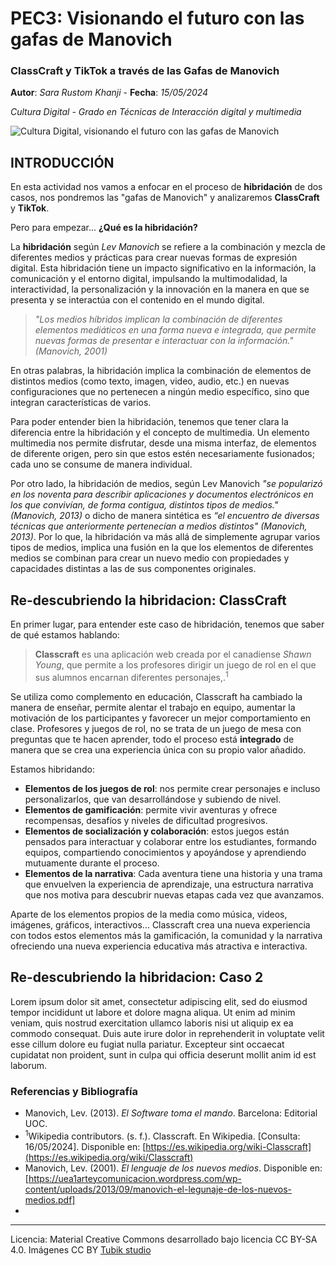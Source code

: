 # PEC3: Visionando el futuro con las gafas de Manovich 

### ClassCraft y TikTok a través de las Gafas de Manovich
  
**Autor**: *Sara Rustom Khanji* - **Fecha**: *15/05/2024* 

*Cultura Digital - Grado en Técnicas de Interacción digital y multimedia*
    
![Cultura Digital, visionando el futuro con las gafas de Manovich](https://miro.medium.com/max/1400/0*9PyyNvrO2PcD3KuU.png) 


## INTRODUCCIÓN
En esta actividad nos vamos a enfocar en el proceso de **hibridación** de dos casos, nos pondremos las "gafas de Manovich" y analizaremos **ClassCraft** y **TikTok**.

Pero para empezar... **¿Qué es la hibridación?**

La **hibridación** según *Lev Manovich* se refiere a la combinación y mezcla de diferentes medios y prácticas para crear nuevas formas de expresión digital. Esta hibridación tiene un impacto significativo en la información, la comunicación y el entorno digital, impulsando la multimodalidad, la interactividad, la personalización y la innovación en la manera en que se presenta y se interactúa con el contenido en el mundo digital. 

> *"Los medios híbridos implican la combinación de diferentes elementos mediáticos en una forma nueva e integrada, que permite nuevas formas de presentar e interactuar con la información." (Manovich, 2001)* 

En otras palabras, la hibridación implica la combinación de elementos de distintos medios (como texto, imagen, video, audio, etc.) en nuevas configuraciones que no pertenecen a ningún medio específico, sino que integran características de varios.

Para poder entender bien la hibridación, tenemos que tener clara la diferencia entre la hibridación y el concepto de multimedia. Un elemento multimedia nos permite disfrutar, desde una misma interfaz, de elementos de diferente origen, pero sin que estos estén necesariamente fusionados; cada uno se consume de manera individual.

Por otro lado, la hibridación de medios, según Lev Manovich *"se popularizó en los noventa para describir aplicaciones y documentos electrónicos en los que convivían, de forma contigua, distintos tipos de medios." (Manovich, 2013)* o dicho de manera sintética es *“el encuentro de diversas técnicas que anteriormente pertenecían a medios distintos" (Manovich, 2013)*. Por lo que, la hibridación va más allá de simplemente agrupar varios tipos de medios, implica una fusión en la que los elementos de diferentes medios se combinan para crear un nuevo medio con propiedades y capacidades distintas a las de sus componentes originales.


## Re-descubriendo la hibridacion: ClassCraft

En primer lugar, para entender este caso de hibridación, tenemos que saber de qué estamos hablando:
>**Classcraft** es una aplicación web creada por el canadiense *Shawn Young*, que permite a los profesores dirigir un juego de rol en el que sus alumnos encarnan diferentes personajes,.<sup>1</sup>

Se utiliza como complemento en educación, Classcraft ha cambiado la manera de enseñar, permite alentar el trabajo en equipo, aumentar la motivación de los participantes y favorecer un mejor comportamiento en clase. Profesores y juegos de rol, no se trata de un juego de mesa con preguntas que te hacen aprender, todo el proceso está **integrado** de manera que se crea una experiencia única con su propio valor añadido. 

Estamos hibridando:
- **Elementos de los juegos de rol**: nos permite crear personajes e incluso personalizarlos, que van desarrollándose y subiendo de nivel.
- **Elementos de gamificación**: permite vivir aventuras y ofrece recompensas, desafíos y niveles de dificultad progresivos.
- **Elementos de socialización y colaboración**: estos juegos están pensados para interactuar y colaborar entre los estudiantes, formando equipos, compartiendo conocimientos y apoyándose y aprendiendo mutuamente durante el proceso.
- **Elementos de la narrativa**: Cada aventura tiene una historia y una trama que envuelven la experiencia de aprendizaje, una estructura narrativa que nos motiva para descubrir nuevas etapas cada vez que avanzamos.

Aparte de los elementos propios de la media como música, videos, imágenes, gráficos, interactivos... Classcraft crea una nueva experiencia con todos estos elementos más la gamificación, la comunidad y la narrativa ofreciendo una nueva experiencia educativa más atractiva e interactiva.



## Re-descubriendo la hibridacion: Caso 2

Lorem ipsum dolor sit amet, consectetur adipiscing elit, sed do eiusmod tempor incididunt ut labore et dolore magna aliqua. Ut enim ad minim veniam, quis nostrud exercitation ullamco laboris nisi ut aliquip ex ea commodo consequat. Duis aute irure dolor in reprehenderit in voluptate velit esse cillum dolore eu fugiat nulla pariatur. Excepteur sint occaecat cupidatat non proident, sunt in culpa qui officia deserunt mollit anim id est laborum.


### Referencias y Bibliografía

* Manovich, Lev. (2013). *El Software toma el mando*. Barcelona: Editorial UOC. 
* <sup>1</sup>Wikipedia contributors. (s. f.). Classcraft. En Wikipedia. [Consulta: 16/05/2024]. Disponible en: [https://es.wikipedia.org/wiki-Classcraft](https://es.wikipedia.org/wiki/Classcraft)
* Manovich, Lev. (2001). *El lenguaje de los nuevos medios*. Disponible en: [https://uea1arteycomunicacion.wordpress.com/wp-content/uploads/2013/09/manovich-el-legunaje-de-los-nuevos-medios.pdf]
* 


----

Licencia: Material Creative Commons desarrollado bajo licencia CC BY-SA 4.0. Imágenes CC BY [Tubik studio](https://blog.tubikstudio.com/how-to-create-original-flat-illustrations-designers-tips/) 
